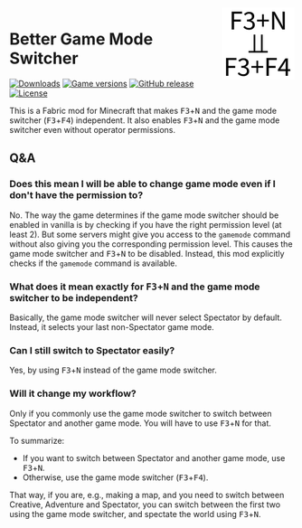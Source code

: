 <img src="src/main/resources/assets/better-game-mode-switcher/icon.png" alt="Better Game Mode Switcher icon" width="128" align="right">

# Better Game Mode Switcher

[![Downloads](https://img.shields.io/modrinth/dt/better-game-mode-switcher)](https://modrinth.com/mod/better-game-mode-switcher)
[![Game versions](https://img.shields.io/modrinth/game-versions/better-game-mode-switcher)](https://modrinth.com/mod/better-game-mode-switcher/versions)
[![GitHub release](https://img.shields.io/github/release/MDLC01/better-game-mode-switcher-mc)](https://github.com/MDLC01/better-game-mode-switcher-mc/releases/latest)
[![License](https://img.shields.io/github/license/MDLC01/better-game-mode-switcher-mc)](UNLICENSE)

This is a Fabric mod for Minecraft that makes <kbd>F3</kbd>+<kbd>N</kbd> and the game mode switcher (<kbd>F3</kbd>+<kbd>F4</kbd>) independent. It also enables <kbd>F3</kbd>+<kbd>N</kbd> and the game mode switcher even without operator permissions.

## Q&A

### Does this mean I will be able to change game mode even if I don't have the permission to?

No. The way the game determines if the game mode switcher should be enabled in vanilla is by checking if you have the right permission level (at least 2). But some servers might give you access to the `gamemode` command without also giving you the corresponding permission level. This causes the game mode switcher and <kbd>F3</kbd>+<kbd>N</kbd> to be disabled. Instead, this mod explicitly checks if the `gamemode` command is available.

### What does it mean exactly for <kbd>F3</kbd>+<kbd>N</kbd> and the game mode switcher to be independent?

Basically, the game mode switcher will never select Spectator by default. Instead, it selects your last non-Spectator game mode.

### Can I still switch to Spectator easily?

Yes, by using <kbd>F3</kbd>+<kbd>N</kbd> instead of the game mode switcher.

### Will it change my workflow?

Only if you commonly use the game mode switcher to switch between Spectator and another game mode. You will have to use <kbd>F3</kbd>+<kbd>N</kbd> for that.

To summarize:
- If you want to switch between Spectator and another game mode, use <kbd>F3</kbd>+<kbd>N</kbd>.
- Otherwise, use the game mode switcher (<kbd>F3</kbd>+<kbd>F4</kbd>).

That way, if you are, e.g., making a map, and you need to switch between Creative, Adventure and Spectator, you can switch between the first two using the game mode switcher, and spectate the world using <kbd>F3</kbd>+<kbd>N</kbd>.
